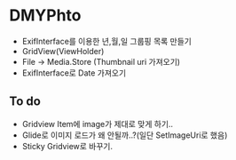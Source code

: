 # DMYPhto

- ExifInterface를 이용한 년,월,일 그룹핑 목록 만들기
- GridView(ViewHolder)
- File -> Media.Store (Thumbnail uri 가져오기)
- ExifInterface로 Date 가져오기

## To do
- Gridview Item에 image가 제대로 맞게 하기..
- Glide로 이미지 로드가 왜 안될까..?(일단 SetImageUri로 했음)
- Sticky Gridview로 바꾸기.
